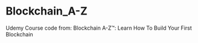 # Blockchain_A-Z

Udemy Course code from: Blockchain A-Z™: Learn How To Build Your First Blockchain

